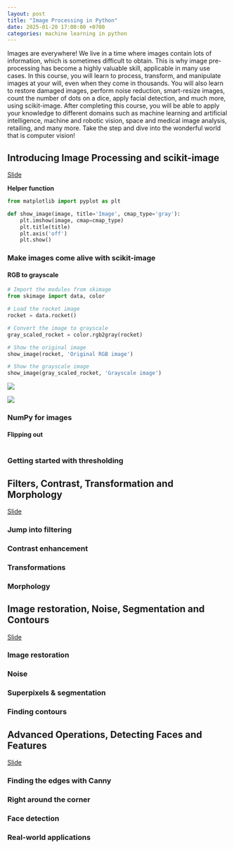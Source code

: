 ```yaml
---
layout: post
title: "Image Processing in Python"
date: 2025-01-20 17:00:00 +0700
categories: machine learning in python
---
```


Images are everywhere! We live in a time where images contain lots of information, which is sometimes difficult to obtain. This is why image pre-processing has become a highly valuable skill, applicable in many use cases. In this course, you will learn to process, transform, and manipulate images at your will, even when they come in thousands. You will also learn to restore damaged images, perform noise reduction, smart-resize images, count the number of dots on a dice, apply facial detection, and much more, using scikit-image. After completing this course, you will be able to apply your knowledge to different domains such as machine learning and artificial intelligence, machine and robotic vision, space and medical image analysis, retailing, and many more. Take the step and dive into the wonderful world that is computer vision!


## Introducing Image Processing and scikit-image

[Slide]({{site.baseurl}}/files/Image_Processing_in_Python_C1.pdf)

**Helper function**

```python
from matplotlib import pyplot as plt

def show_image(image, title='Image', cmap_type='gray'):
    plt.imshow(image, cmap=cmap_type)
    plt.title(title)
    plt.axis('off')
    plt.show()
```

### Make images come alive with scikit-image

#### RGB to grayscale

```python
# Import the modules from skimage
from skimage import data, color

# Load the rocket image
rocket = data.rocket()

# Convert the image to grayscale
gray_scaled_rocket = color.rgb2gray(rocket)

# Show the original image
show_image(rocket, 'Original RGB image')

# Show the grayscale image
show_image(gray_scaled_rocket, 'Grayscale image')
```

![]({{site.baseurl}}/images/img_processing1.svg)

![]({{site.baseurl}}/images/img_processing2.svg)

### NumPy for images

#### Flipping out

```python

```

### Getting started with thresholding


## Filters, Contrast, Transformation and Morphology

[Slide]({{site.baseurl}}/files/Image_Processing_in_Python_C2.pdf)

### Jump into filtering
### Contrast enhancement
### Transformations
### Morphology


## Image restoration, Noise, Segmentation and Contours

[Slide]({{site.baseurl}}/files/Image_Processing_in_Python_C3.pdf)

### Image restoration
### Noise
### Superpixels & segmentation
### Finding contours


## Advanced Operations, Detecting Faces and Features

[Slide]({{site.baseurl}}/files/Image_Processing_in_Python_C4.pdf)

### Finding the edges with Canny
### Right around the corner
### Face detection
### Real-world applications
